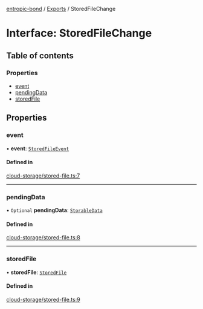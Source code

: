 [entropic-bond](../README.md) / [Exports](../modules.md) / StoredFileChange

# Interface: StoredFileChange

## Table of contents

### Properties

- [event](StoredFileChange.md#event)
- [pendingData](StoredFileChange.md#pendingdata)
- [storedFile](StoredFileChange.md#storedfile)

## Properties

### event

• **event**: [`StoredFileEvent`](../enums/StoredFileEvent.md)

#### Defined in

[cloud-storage/stored-file.ts:7](https://github.com/entropic-bond/entropic-bond/blob/c9dd385/src/cloud-storage/stored-file.ts#L7)

___

### pendingData

• `Optional` **pendingData**: [`StorableData`](../modules.md#storabledata)

#### Defined in

[cloud-storage/stored-file.ts:8](https://github.com/entropic-bond/entropic-bond/blob/c9dd385/src/cloud-storage/stored-file.ts#L8)

___

### storedFile

• **storedFile**: [`StoredFile`](../classes/StoredFile.md)

#### Defined in

[cloud-storage/stored-file.ts:9](https://github.com/entropic-bond/entropic-bond/blob/c9dd385/src/cloud-storage/stored-file.ts#L9)
